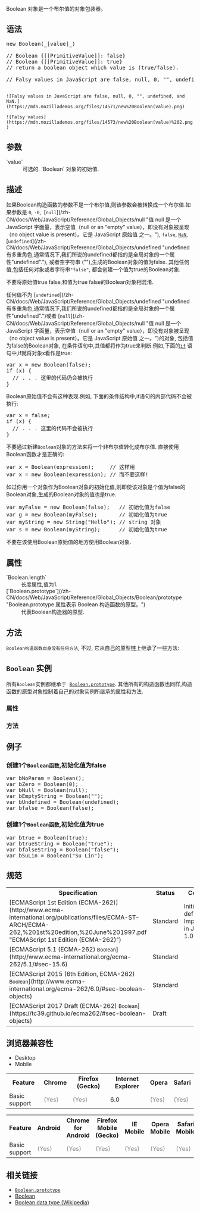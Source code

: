 Boolean 对象是一个布尔值的对象包装器。

## 语法

<pre class="brush: js">new Boolean(_[value]_)

// Boolean {[[PrimitiveValue]]: false}
// Boolean {[[PrimitiveValue]]: true}
// return a boolean object which value is (true/false).

// Falsy values in JavaScript are false, null, 0, "", undefined, and NaN.

</pre>

`![Falsy values in JavaScript are false, null, 0, "", undefined, and NaN.](https://mdn.mozillademos.org/files/14571/new%20Boolean(value).png)`

`![Falsy values](https://mdn.mozillademos.org/files/14573/new%20Boolean(value)%202.png)`

## 参数

<dl>

<dt>`value`</dt>

<dd> 可选的. `Boolean` 对象的初始值.</dd>

</dl>

## 描述

如果Boolean构造函数的参数不是一个布尔值,则该参数会被转换成一个布尔值.如果参数是 `0`, `-0`,  [`null`](/zh-CN/docs/Web/JavaScript/Reference/Global_Objects/null "值 null 是一个 JavaScript 字面量，表示空值（null or an "empty" value），即没有对象被呈现（no object value is present）。它是 JavaScript 原始值 之一。"), `false`, [`NaN`](/zh-CN/docs/Web/JavaScript/Reference/Global_Objects/NaN "全局属性 NaN 表示 Not-A-Number 的值。"), [`undefined`](/zh-CN/docs/Web/JavaScript/Reference/Global_Objects/undefined "undefined有多重角色,通常情况下,我们所说的undefined都指的是全局对象的一个属性"undefined"."), 或者空字符串 (""),生成的Boolean对象的值为false. 其他任何值,包括任何对象或者字符串`"false"`, 都会创建一个值为true的Boolean对象.

不要将原始值true false,和值为true false的Boolean对象相混淆.

任何值不为 [`undefined`](/zh-CN/docs/Web/JavaScript/Reference/Global_Objects/undefined "undefined有多重角色,通常情况下,我们所说的undefined都指的是全局对象的一个属性"undefined".")或者 [`null`](/zh-CN/docs/Web/JavaScript/Reference/Global_Objects/null "值 null 是一个 JavaScript 字面量，表示空值（null or an "empty" value），即没有对象被呈现（no object value is present）。它是 JavaScript 原始值 之一。")的对象, 包括值为false的Boolean对象, 在条件语句中,其值都将作为true来判断.例如,下面的[`if`](/zh-CN/docs/Web/JavaScript/Reference/Statements/if...else "当指定条件为 true 时，if 语句 会执行一条语句。如果该条件为 false，则执行另一条语句。") 语句中,if就将对象x看作是true:

<pre class="brush: js">var x = new Boolean(false);
if (x) {
  // . . . 这里的代码仍会被执行
}
</pre>

Boolean原始值不会有这种表现.例如, 下面的条件结构中,if语句的内部代码不会被执行:

<pre class="brush: js">var x = false;
if (x) {
  // . . . 这里的代码不会被执行
}
</pre>

不要通过新建`Boolean`对象的方法来将一个非布尔值转化成布尔值. 直接使用Boolean函数才是正确的:

<pre class="brush: js">var x = Boolean(expression);     // 这样用
var x = new Boolean(expression); // 而不要这样!
</pre>

如过你用一个对象作为Boolean对象的初始化值,则即使该对象是个值为false的Boolean对象,生成的Boolean对象的值也是true.

<pre class="brush: js">var myFalse = new Boolean(false);   // 初始化值为false
var g = new Boolean(myFalse);       // 初始化值为true
var myString = new String("Hello"); // string 对象
var s = new Boolean(myString);      // 初始化值为true
</pre>

不要在该使用Boolean原始值的地方使用Boolean对象.

## 属性

<dl>

<dt>`Boolean.length`</dt>

<dd>长度属性,值为1.</dd>

<dt>[`Boolean.prototype`](/zh-CN/docs/Web/JavaScript/Reference/Global_Objects/Boolean/prototype "Boolean.prototype 属性表示 Boolean 构造函数的原型。")</dt>

<dd>代表Boolean构造器的原型.</dd>

</dl>

## 方法

`Boolean构造函数自身没有任何方法`, 不过, 它从自己的原型链上继承了一些方法:

## `Boolean` 实例

所有`Boolean`实例都继承于  [`Boolean.prototype`](/zh-CN/docs/Web/JavaScript/Reference/Global_Objects/Boolean/prototype "Boolean.prototype 属性表示 Boolean 构造函数的原型。"). 其他所有的构造函数也同样,构造函数的原型对象控制着自己的对象实例所继承的属性和方法.

### 属性

### 方法

## 例子

### 创建1个`Boolean函数`,初始化值为false

<pre class="brush: js">var bNoParam = Boolean();
var bZero = Boolean(0);
var bNull = Boolean(null);
var bEmptyString = Boolean("");
var bUndefined = Boolean(undefined);
var bfalse = Boolean(false);
</pre>

### 创建1个`Boolean函数`,初始化值为true

<pre class="brush: js">var btrue = Boolean(true);
var btrueString = Boolean("true");
var bfalseString = Boolean("false");
var bSuLin = Boolean("Su Lin");
</pre>

## 规范

<table class="standard-table">

<tbody>

<tr>

<th scope="col">Specification</th>

<th scope="col">Status</th>

<th scope="col">Comment</th>

</tr>

<tr>

<td>[ECMAScript 1st Edition (ECMA-262)](http://www.ecma-international.org/publications/files/ECMA-ST-ARCH/ECMA-262,%201st%20edition,%20June%201997.pdf "ECMAScript 1st Edition (ECMA-262)")</td>

<td><span class="spec-Standard">Standard</span></td>

<td>Initial definition. Implemented in JavaScript 1.0.</td>

</tr>

<tr>

<td>[ECMAScript 5.1 (ECMA-262)  
<small lang="zh-CN">Boolean</small>](http://www.ecma-international.org/ecma-262/5.1/#sec-15.6)</td>

<td><span class="spec-Standard">Standard</span></td>

<td> </td>

</tr>

<tr>

<td>[ECMAScript 2015 (6th Edition, ECMA-262)  
<small lang="zh-CN">Boolean</small>](http://www.ecma-international.org/ecma-262/6.0/#sec-boolean-objects)</td>

<td><span class="spec-Standard">Standard</span></td>

<td> </td>

</tr>

<tr>

<td>[ECMAScript 2017 Draft (ECMA-262)  
<small lang="zh-CN">Boolean</small>](https://tc39.github.io/ecma262/#sec-boolean-objects)</td>

<td><span class="spec-Draft">Draft</span></td>

<td> </td>

</tr>

</tbody>

</table>

## 浏览器兼容性

<div>

<div class="htab"><a name="AutoCompatibilityTable" id="AutoCompatibilityTable"></a>

*   <a>Desktop</a>
*   <a>Mobile</a>

</div>

</div>

<div id="compat-desktop">

<table class="compat-table">

<tbody>

<tr>

<th>Feature</th>

<th>Chrome</th>

<th>Firefox (Gecko)</th>

<th>Internet Explorer</th>

<th>Opera</th>

<th>Safari</th>

</tr>

<tr>

<td>Basic support</td>

<td><span title="Please update this with the earliest version of support." style="color: #888;">(Yes)</span></td>

<td><span title="Please update this with the earliest version of support." style="color: #888;">(Yes)</span></td>

<td>6.0</td>

<td><span title="Please update this with the earliest version of support." style="color: #888;">(Yes)</span></td>

<td><span title="Please update this with the earliest version of support." style="color: #888;">(Yes)</span></td>

</tr>

</tbody>

</table>

</div>

<div id="compat-mobile">

<table class="compat-table">

<tbody>

<tr>

<th>Feature</th>

<th>Android</th>

<th>Chrome for Android</th>

<th>Firefox Mobile (Gecko)</th>

<th>IE Mobile</th>

<th>Opera Mobile</th>

<th>Safari Mobile</th>

</tr>

<tr>

<td>Basic support</td>

<td><span title="Please update this with the earliest version of support." style="color: #888;">(Yes)</span></td>

<td><span title="Please update this with the earliest version of support." style="color: #888;">(Yes)</span></td>

<td><span title="Please update this with the earliest version of support." style="color: #888;">(Yes)</span></td>

<td><span title="Please update this with the earliest version of support." style="color: #888;">(Yes)</span></td>

<td><span title="Please update this with the earliest version of support." style="color: #888;">(Yes)</span></td>

<td><span title="Please update this with the earliest version of support." style="color: #888;">(Yes)</span></td>

</tr>

</tbody>

</table>

</div>

## 相关链接

*   [`Boolean.prototype`](/zh-CN/docs/Web/JavaScript/Reference/Global_Objects/Boolean/prototype "Boolean.prototype 属性表示 Boolean 构造函数的原型。")
*   [Boolean](/en-US/docs/Glossary/Boolean "Boolean: In computer science, a boolean is a logical data type that can have only the values true or false. A boolean is how a programming language lets you represent true and false. Without the ability to represent the boolean values a number of things in a language would no longer work. For example, in JavaScript, an if statement's conditional has to resolve to a boolean value for it to execute at all.  In a JavaScript for loop without it's boolean conditional the loop would never know whether to run it's coding or not.")
*   [Boolean data type (Wikipedia)](http://en.wikipedia.org/wiki/Boolean_data_type)